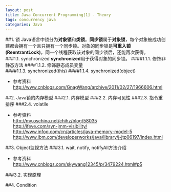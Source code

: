 ```yaml
---
layout: post
title: Java Concurrent Programming[1] - Theory
tags: concurrency java
categories: Java
---
```

##1. 锁
Java语言中锁分为**对象锁**和**类锁**。**同步锁**属于**对象锁**，每个对象被成功创建都会拥有一个且只拥有一个同步锁。对象的同步锁是**可重入锁(ReentrantLock)**，同一个线程获取该对象的同步锁后，还能再次获得。  
###1.1. synchronized
**synchronized**用于获得对象的同步锁。
####1.1.1. 修饰非静态方法
####1.1.2. 修饰静态成员变量  
####1.1.3. synchronized(this)
####1.1.4. synchronized(object)

- 参考资料  
<http://www.cnblogs.com/GnagWang/archive/2011/02/27/1966606.html>

##2. Java锁的内存模型
###2.1. 内存模型
###2.2. 内存可见性
###2.3. 指令重排序
###2.4. volatile

- 参考资料  
<http://my.oschina.net/chihz/blog/58035>  
<http://ifeve.com/syn-jmm-visibility/>  
<http://www.infoq.com/cn/articles/java-memory-model-5>  
<http://www.ibm.com/developerworks/java/library/j-jtp06197/index.html>  

##3. Object监视方法
###3.1. wait, notify, notifyAll方法介绍
- 参考资料  
<http://www.cnblogs.com/skywang12345/p/3479224.html#p5>

###3.2. 实现原理

##4. Condition
